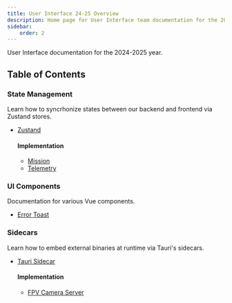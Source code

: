 ```yaml
---
title: User Interface 24-25 Overview
description: Home page for User Interface team documentation for the 2024-2025 year.
sidebar:
    order: 2
---
```


User Interface documentation for the 2024-2025 year.

## Table of Contents

### State Management

Learn how to syncrhonize states between our backend and frontend via Zustand stores.

- [Zustand](./state-management/zustand)

  #### Implementation
  - [Mission](./state-management/implementation/mission-frontend)
  - [Telemetry](./state-management/implementation/telemetry-frontend)

### UI Components

Documentation for various Vue components.

- [Error Toast](./ui-components/error-toast)

### Sidecars

Learn how to embed external binaries at runtime via Tauri's sidecars.

- [Tauri Sidecar](./sidecars/tauri-sidecar)

  #### Implementation
  - [FPV Camera Server](./sidecars/implementation/fpv-camera-server)